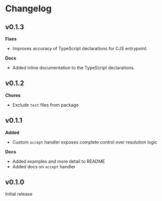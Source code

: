 # Changelog

## v0.1.3

**Fixes**
- Improves accuracy of TypeScript declarations for CJS entrypoint.

**Docs**
- Added inline documentation to the TypeScript declarations.

## v0.1.2

**Chores**
- Exclude `test` files from package

## v0.1.1

**Added**

- Custom `accept` handler exposes complete control over resolution logic

**Docs**
- Added examples and more detail to README
- Added docs on `accept` handler


## v0.1.0

Initial release
